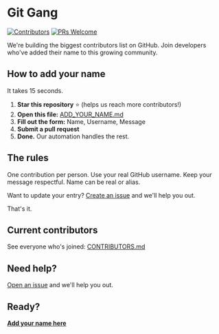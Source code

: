 # Git Gang

[![Contributors](https://img.shields.io/badge/contributors-105-brightgreen.svg?style=flat-square)](CONTRIBUTORS.md)
[![PRs Welcome](https://img.shields.io/badge/PRs-welcome-brightgreen.svg?style=flat-square)](ADD_YOUR_NAME.md)

We're building the biggest contributors list on GitHub. Join developers who've added their name to this growing community.

## How to add your name

It takes 15 seconds.

1. **Star this repository** ⭐ (helps us reach more contributors!)
2. **Open this file:** [ADD_YOUR_NAME.md](ADD_YOUR_NAME.md)
3. **Fill out the form:** Name, Username, Message
4. **Submit a pull request**
5. **Done.** Our automation handles the rest.

## The rules

One contribution per person. Use your real GitHub username. Keep your message respectful. Name can be real or alias.

Want to update your entry? [Create an issue](https://github.com/SashankBhamidi/git-gang/issues/new?labels=help&template=update-entry.md&title=Update+my+entry) and we'll help you out.

That's it.

## Current contributors

See everyone who's joined: [CONTRIBUTORS.md](CONTRIBUTORS.md)

## Need help?

[Open an issue](https://github.com/SashankBhamidi/git-gang/issues/new/choose) and we'll help you out.

## Ready?

**[Add your name here](ADD_YOUR_NAME.md)**